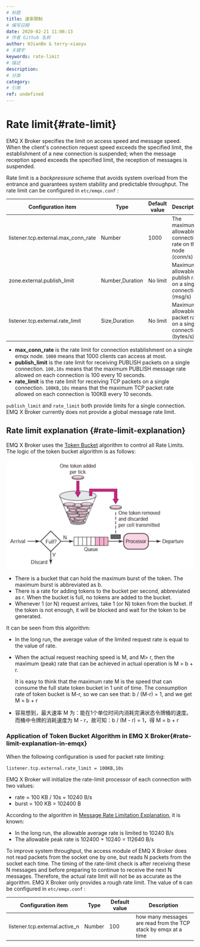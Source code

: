 ```yaml
---
# 标题
title: 速率限制
# 编写日期
date: 2020-02-21 11:06:13
# 作者 Github 名称
author: HJianBo & terry-xiaoyu
# 关键字
keywords: rate-limit
# 描述
description:
# 分类
category: 
# 引用
ref: undefined
---
```


# Rate limit{#rate-limit}

EMQ X Broker specifies the limit on access speed and message speed. When the client's connection request speed exceeds the specified limit, the establishment of a new connection is suspended; when the message reception speed exceeds the specified limit, the reception of messages is suspended.

Rate limit is a *backpressure* scheme that avoids system overload from the entrance and guarantees system stability and predictable throughput. The rate limit can be configured in `etc/emqx.conf` :

| Configuration item                  | Type            | Default value | Description                                                  |
| ----------------------------------- | --------------- | ------------- | ------------------------------------------------------------ |
| listener.tcp.external.max_conn_rate | Number          | 1000          | The maximum allowable connection rate on this node (conn/s)  |
| zone.external.publish_limit         | Number,Duration | No limit      | Maximum allowable publish rate on a single connection (msg/s) |
| listener.tcp.external.rate_limit    | Size,Duration   | No limit      | Maximum allowable packet rate on a single connection (bytes/s) |

- **max_conn_rate** is the rate limit for connection establishment on a single emqx node. `1000` means that 1000 clients can access at most.
- **publish_limit** is the rate limit for receiving PUBLISH packets on a single connection. `100,10s` means that the maximum PUBLISH message rate allowed on each connection is 100 every 10 seconds.
- **rate_limit** is the rate limit for receiving TCP packets on a single connection. `100KB,10s` means that the maximum TCP packet rate allowed on each connection is 100KB every 10 seconds.

`publish_limit` and `rate_limit` both provide limits for a single connection. EMQ X Broker currently does not provide a global message rate limit.

## Rate limit explanation {#rate-limit-explanation}

EMQ X Broker uses the [Token Bucket](https://en.wikipedia.org/wiki/Token_bucket) algorithm to control all Rate Limits. The logic of the token bucket algorithm is as follows:

![image-20190604103907875](../assets/token-bucket.jpg)

- There is a bucket that can hold the maximum burst of the token. The maximum burst is abbreviated as b.
- There is a rate for adding tokens to the bucket per second, abbreviated as r. When the bucket is full, no tokens are added to the bucket.
- Whenever 1 (or N) request arrives, take 1 (or N) token from the bucket. If the token is not enough, it will be blocked and wait for the token to be generated.

It can be seen from this algorithm:

- In the long run, the average value of the limited request rate is equal to the value of rate.

- When the actual request reaching speed is M, and M> r, then the maximum (peak) rate that can be achieved in actual operation is M = b + r.

  It is easy to think that the maximum rate M is the speed that can consume the full state token bucket in 1 unit of time. The consumption rate of token bucket is M-r, so we can see that: b / (M-r) = 1, and we get M = b + r
  
- 容易想到，最大速率 M 为：能在1个单位时间内消耗完满状态令牌桶的速度。而桶中令牌的消耗速度为 M - r，故可知：b / (M - r) = 1，得 M = b + r

  

### Application of Token Bucket Algorithm in EMQ X Broker{#rate-limit-explanation-in-emqx}

When the following configuration is used for packet rate limiting:

```
listener.tcp.external.rate_limit = 100KB,10s
```

EMQ X Broker will initialize the rate-limit processor of each connection with two values:

- rate = 100 KB / 10s = 10240 B/s
- burst = 100 KB = 102400 B

According to the algorithm in [Message Rate Limitation Explanation](#rate-limit-explanation), it is known:

- In the long run, the allowable average rate is limited to 10240 B/s
- The allowable peak rate is 102400 + 10240 = 112640 B/s

To improve system throughput, the access module of EMQ X Broker does not read packets from the socket one by one, but reads N packets from the socket each time. The timing of the rate-limit check is after receiving these N messages and before preparing to continue to receive the next N messages. Therefore, the actual rate limit will not be as accurate as the algorithm. EMQ X Broker only provides a rough rate limit. The value of `N` can be configured in  `etc/emqx.conf` :

| Configuration item             | Type   | Default value | Description                                                  |
| ------------------------------ | ------ | ------------- | ------------------------------------------------------------ |
| listener.tcp.external.active_n | Number | 100           | how many messages are read from the TCP stack by emqx at a time |
